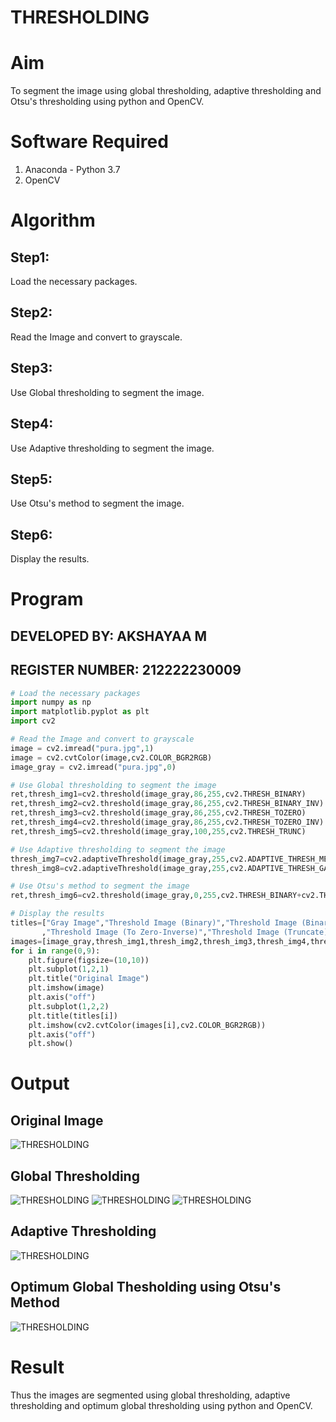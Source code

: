 # THRESHOLDING
# Aim
To segment the image using global thresholding, adaptive thresholding and Otsu's thresholding using python and OpenCV.

# Software Required
1. Anaconda - Python 3.7
2. OpenCV

# Algorithm
## Step1:
Load the necessary packages.
## Step2:
Read the Image and convert to grayscale.
## Step3:
Use Global thresholding to segment the image.
## Step4:
Use Adaptive thresholding to segment the image.
## Step5:
Use Otsu's method to segment the image.
## Step6:
Display the results. 

# Program
## DEVELOPED BY: AKSHAYAA M
## REGISTER NUMBER: 212222230009
```python
# Load the necessary packages
import numpy as np
import matplotlib.pyplot as plt
import cv2

# Read the Image and convert to grayscale
image = cv2.imread("pura.jpg",1)
image = cv2.cvtColor(image,cv2.COLOR_BGR2RGB)
image_gray = cv2.imread("pura.jpg",0)

# Use Global thresholding to segment the image
ret,thresh_img1=cv2.threshold(image_gray,86,255,cv2.THRESH_BINARY)
ret,thresh_img2=cv2.threshold(image_gray,86,255,cv2.THRESH_BINARY_INV)
ret,thresh_img3=cv2.threshold(image_gray,86,255,cv2.THRESH_TOZERO)
ret,thresh_img4=cv2.threshold(image_gray,86,255,cv2.THRESH_TOZERO_INV)
ret,thresh_img5=cv2.threshold(image_gray,100,255,cv2.THRESH_TRUNC)

# Use Adaptive thresholding to segment the image
thresh_img7=cv2.adaptiveThreshold(image_gray,255,cv2.ADAPTIVE_THRESH_MEAN_C,cv2.THRESH_BINARY,11,2)
thresh_img8=cv2.adaptiveThreshold(image_gray,255,cv2.ADAPTIVE_THRESH_GAUSSIAN_C,cv2.THRESH_BINARY,11,2)

# Use Otsu's method to segment the image 
ret,thresh_img6=cv2.threshold(image_gray,0,255,cv2.THRESH_BINARY+cv2.THRESH_OTSU)

# Display the results
titles=["Gray Image","Threshold Image (Binary)","Threshold Image (Binary Inverse)","Threshold Image (To Zero)"
       ,"Threshold Image (To Zero-Inverse)","Threshold Image (Truncate)","Otsu","Adaptive Threshold (Mean)","Adaptive Threshold (Gaussian)"]
images=[image_gray,thresh_img1,thresh_img2,thresh_img3,thresh_img4,thresh_img5,thresh_img6,thresh_img7,thresh_img8]
for i in range(0,9):
    plt.figure(figsize=(10,10))
    plt.subplot(1,2,1)
    plt.title("Original Image")
    plt.imshow(image)
    plt.axis("off")
    plt.subplot(1,2,2)
    plt.title(titles[i])
    plt.imshow(cv2.cvtColor(images[i],cv2.COLOR_BGR2RGB))
    plt.axis("off")
    plt.show()
```
# Output
## Original Image
![THRESHOLDING](1.png)
## Global Thresholding
![THRESHOLDING](2.png)
![THRESHOLDING](3.png)
![THRESHOLDING](4.png)
## Adaptive Thresholding
![THRESHOLDING](5.png)
## Optimum Global Thesholding using Otsu's Method
![THRESHOLDING](6.png)
# Result
Thus the images are segmented using global thresholding, adaptive thresholding and optimum global thresholding using python and OpenCV.

